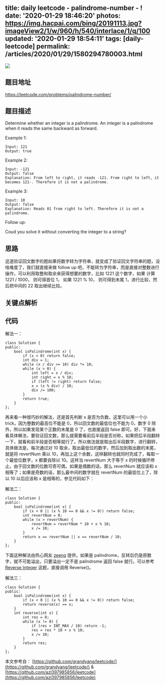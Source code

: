 title: daily leetcode - palindrome-number - !
date: '2020-01-29 18:46:20'
photos: https://img.hacpai.com/bing/20191113.jpg?imageView2/1/w/960/h/540/interlace/1/q/100
updated: '2020-01-29 18:54:11'
tags: [daily-leetcode]
permalink: /articles/2020/01/29/1580294780003.html
---
![](https://img.hacpai.com/bing/20191113.jpg?imageView2/1/w/960/h/540/interlace/1/q/100)

## 题目地址

https://leetcode.com/problems/palindrome-number/

## 题目描述

Determine whether an integer is a palindrome. An integer is a palindrome when it reads the same backward as forward.

Example 1:

```
Input: 121
Output: true

```

Example 2:

```
Input: -121
Output: false
Explanation: From left to right, it reads -121. From right to left, it becomes 121-. Therefore it is not a palindrome.

```

Example 3:

```
Input: 10
Output: false
Explanation: Reads 01 from right to left. Therefore it is not a palindrome.

```

Follow up:

Coud you solve it without converting the integer to a string?

## 思路

这道验证回文数字的题如果将数字转为字符串，就变成了验证回文字符串的题，没啥难度了，我们就直接来做 follow up 吧，不能转为字符串，而是直接对整数进行操作，可以利用取整和取余来获得想要的数字，比如 1221 这个数字，如果 计算 1221 / 1000， 则可得首位 1， 如果 1221 % 10， 则可得到末尾 1，进行比较，然后把中间的 22 取出继续比较。

## 关键点解析

## 代码

解法一：

```
class Solution {
public:
    bool isPalindrome(int x) {
        if (x < 0) return false;
        int div = 1;
        while (x / div >= 10) div *= 10;
        while (x > 0) {
            int left = x / div;
            int right = x % 10;
            if (left != right) return false;
            x = (x % div) / 10;
            div /= 100;
        }
        return true;
    }
};

```

再来看一种很巧妙的解法，还是首先判断 x 是否为负数，这里可以用一个小 trick，因为整数的最高位不能是 0，所以回文数的最低位也不能为 0，数字 0 除外，所以如果发现某个正数的末尾是 0 了，也直接返回 false 即可。好，下面来看具体解法，要验证回文数，那么就需要看前后半段是否对称，如果把后半段翻转一下，就看和前半段是否相等就行了。所以做法就是取出后半段数字，进行翻转，具体做法是，每次通过对 10 取余，取出最低位的数字，然后加到取出数的末尾，就是将 revertNum 乘以 10，再加上这个余数，这样翻转也就同时完成了，每取一个最低位数字，x 都要自除以 10。这样当 revertNum 大于等于 x 的时候循环停止。由于回文数的位数可奇可偶，如果是偶数的话，那么 revertNum 就应该和 x 相等了；如果是奇数的话，那么最中间的数字就在 revertNum 的最低位上了，除以 10 以后应该和 x 是相等的，参见代码如下：

解法二：

```
class Solution {
public:
    bool isPalindrome(int x) {
        if (x < 0 || (x % 10 == 0 && x != 0)) return false;
        int revertNum = 0;
        while (x > revertNum) {
            revertNum = revertNum * 10 + x % 10;
            x /= 10;
        }
        return x == revertNum || x == revertNum / 10;
    }
};

```

下面这种解法由热心网友 [zeeng](https://www.cnblogs.com/grandyang/p/4125510.html#3951921) 提供，如果是 palindrome，反转后仍是原数字，就不可能溢出，只要溢出一定不是 palindrome 返回 false 就行。可以参考 [Reverse Integer](http://www.cnblogs.com/grandyang/p/4125588.html) 这题，直接调用 Reverse()。

解法三：

```
class Solution {
public:
    bool isPalindrome(int x) {
        if (x < 0 || (x % 10 == 0 && x != 0)) return false;
        return reverse(x) == x;
    }
    int reverse(int x) {
        int res = 0;
        while (x != 0) {
            if (res > INT_MAX / 10) return -1;
            res = res * 10 + x % 10;
            x /= 10;
        }
        return res;
    }
};
```

本文参考自：
[https://github.com/grandyang/leetcode/](https://github.com/grandyang/leetcode/)  &
[https://github.com/azl397985856/leetcode](https://github.com/azl397985856/leetcode)
